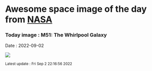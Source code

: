 
# Awesome space image of the day from [NASA](https://api.nasa.gov/)

### Today image : M51: The Whirlpool Galaxy

Date : 2022-09-02


![](https://apod.nasa.gov/apod/image/2209/m51_l2_1024.jpg)

<small>Latest update : Fri Sep  2 22:16:56 2022</small>


